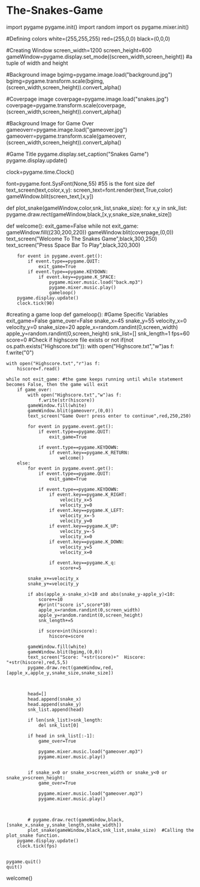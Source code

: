 # The-Snakes-Game
import pygame
pygame.init()
import random
import os
pygame.mixer.init()


#Defining colors
white=(255,255,255)
red=(255,0,0)
black=(0,0,0)

#Creating Window
screen_width=1200
screen_height=600
gameWindow=pygame.display.set_mode((screen_width,screen_height)) #a tuple of width and height

#Background image
bgimg=pygame.image.load("background.jpg")
bgimg=pygame.transform.scale(bgimg,(screen_width,screen_height)).convert_alpha()

#Coverpage image
coverpage=pygame.image.load("snakes.jpg")
coverpage=pygame.transform.scale(coverpage,(screen_width,screen_height)).convert_alpha()

#Background Image for Game Over
gameoverr=pygame.image.load("gameover.jpg")
gameoverr=pygame.transform.scale(gameoverr,(screen_width,screen_height)).convert_alpha()

#Game Title
pygame.display.set_caption("Snakes Game")    
pygame.display.update()

clock=pygame.time.Clock()

font=pygame.font.SysFont(None,55) #55 is the font size
def text_screen(text,color,x,y):
    screen_text=font.render(text,True,color)
    gameWindow.blit(screen_text,[x,y])

def plot_snake(gameWindow,color,snk_list,snake_size):
    for x,y in snk_list:
        pygame.draw.rect(gameWindow,black,[x,y,snake_size,snake_size])

def welcome():
    exit_game=False
    while not exit_game:
        gameWindow.fill((230,200,220))
        gameWindow.blit(coverpage,(0,0))
        text_screen("Welcome To The Snakes Game",black,300,250)
        text_screen("Press Space Bar To Play",black,320,300)
        
        
        for event in pygame.event.get():
            if event.type==pygame.QUIT:
                exit_game=True
            if event.type==pygame.KEYDOWN:
                if event.key==pygame.K_SPACE:
                    pygame.mixer.music.load("back.mp3")
                    pygame.mixer.music.play()
                    gameloop()
        pygame.display.update()
        clock.tick(90)

#creating a game loop
def gameloop():
    #Game Specific Variables
    exit_game=False
    game_over=False
    snake_x=45
    snake_y=55
    velocity_x=0
    velocity_y=0
    snake_size=20
    apple_x=random.randint(0,screen_width)
    apple_y=random.randint(0,screen_height)
    snk_list=[]
    snk_length=1
    fps=60
    score=0
    #Check if highscore file exists or not
    if(not os.path.exists("Highscore.txt")):
        with open("Highscore.txt","w")as f:
            f.write("0")


    with open("Highscore.txt","r")as f:
        hiscore=f.read()

    while not exit_game: #the game keeps running until while statement becomes False, then the game will exit
        if game_over:
            with open("Highscore.txt","w")as f:
                f.write(str(hiscore))
            gameWindow.fill(white)
            gameWindow.blit(gameoverr,(0,0))
            text_screen("Game Over! press enter to continue",red,250,250)

            for event in pygame.event.get():
                if event.type==pygame.QUIT:
                    exit_game=True
                
                if event.type==pygame.KEYDOWN:
                    if event.key==pygame.K_RETURN:
                        welcome()
        else:
            for event in pygame.event.get():
                if event.type==pygame.QUIT:
                    exit_game=True
                
                if event.type==pygame.KEYDOWN:
                    if event.key==pygame.K_RIGHT:
                        velocity_x=5
                        velocity_y=0
                    if event.key==pygame.K_LEFT:
                        velocity_x=-5
                        velocity_y=0
                    if event.key==pygame.K_UP:
                        velocity_y=-5
                        velocity_x=0
                    if event.key==pygame.K_DOWN:
                        velocity_y=5
                        velocity_x=0

                    if event.key==pygame.K_q:
                        score+=5

            snake_x+=velocity_x
            snake_y+=velocity_y

            if abs(apple_x-snake_x)<10 and abs(snake_y-apple_y)<10:
                score+=10
                #print("score is",score*10)
                apple_x=random.randint(0,screen_width)
                apple_y=random.randint(0,screen_height)
                snk_length+=5

                if score>int(hiscore):
                    hiscore=score

            gameWindow.fill(white)
            gameWindow.blit(bgimg,(0,0))
            text_screen("Score: "+str(score)+"  Hiscore: "+str(hiscore),red,5,5)
            pygame.draw.rect(gameWindow,red,[apple_x,apple_y,snake_size,snake_size])

            

            head=[]
            head.append(snake_x)
            head.append(snake_y)
            snk_list.append(head)

            if len(snk_list)>snk_length:
                del snk_list[0]

            if head in snk_list[:-1]:
                game_over=True
                
                pygame.mixer.music.load("gameover.mp3")
                pygame.mixer.music.play()


            if snake_x<0 or snake_x>screen_width or snake_y<0 or snake_y>screen_height:
                game_over=True
                
                pygame.mixer.music.load("gameover.mp3")
                pygame.mixer.music.play()

                

            # pygame.draw.rect(gameWindow,black,[snake_x,snake_y,snake_length,snake_width])
            plot_snake(gameWindow,black,snk_list,snake_size)  #Calling the plot_snake function.
        pygame.display.update()
        clock.tick(fps)
     
    
    pygame.quit()
    quit()

welcome()
